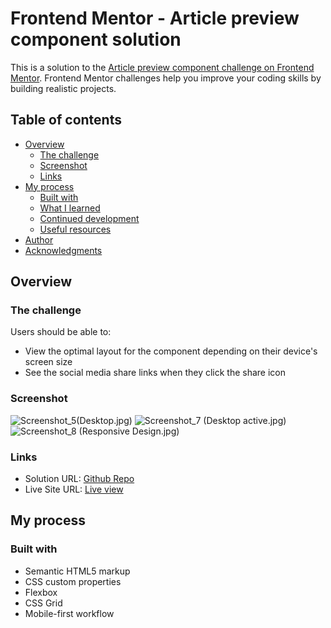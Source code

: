 # Frontend Mentor - Article preview component solution

This is a solution to the [Article preview component challenge on Frontend Mentor](https://www.frontendmentor.io/challenges/article-preview-component-dYBN_pYFT). Frontend Mentor challenges help you improve your coding skills by building realistic projects. 

## Table of contents

- [Overview](#overview)
  - [The challenge](#the-challenge)
  - [Screenshot](#screenshot)
  - [Links](#links)
- [My process](#my-process)
  - [Built with](#built-with)
  - [What I learned](#what-i-learned)
  - [Continued development](#continued-development)
  - [Useful resources](#useful-resources)
- [Author](#author)
- [Acknowledgments](#acknowledgments)


## Overview

### The challenge

Users should be able to:

- View the optimal layout for the component depending on their device's screen size
- See the social media share links when they click the share icon

### Screenshot

![Screenshot_5](https://github.com/Muktadirnayem66/Article-preview/assets/76747765/d5434591-7c35-476d-829f-44b87a8a2b4f)(Desktop.jpg)
![Screenshot_7](https://github.com/Muktadirnayem66/Article-preview/assets/76747765/356afc55-bd86-4181-ad3b-326ea9524726) (Desktop active.jpg)
![Screenshot_8](https://github.com/Muktadirnayem66/Article-preview/assets/76747765/1d8188c0-183b-4be0-9ec6-fb3ec368fbc5) (Responsive Design.jpg)



### Links

- Solution URL: [Github Repo](https://github.com/Muktadirnayem66/Article-preview.git)
- Live Site URL: [Live view](https://muktadirnayem66.github.io/Article-preview/)

## My process

### Built with

- Semantic HTML5 markup
- CSS custom properties
- Flexbox
- CSS Grid
- Mobile-first workflow


